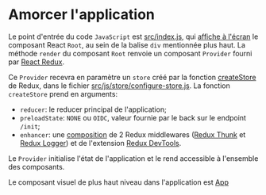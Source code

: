 # Amorcer l'application

Le point d'entrée du code `JavaScript` est [src/index.js](https://github.com/InseeFr/Pogues/blob/master/src/index.js), qui [affiche à l'écran](https://facebook.github.io/react/blog/2015/10/01/react-render-and-top-level-api.html) le composant React `Root`, au sein de la balise `div` mentionnée plus haut. La méthode `render` du composant `Root` renvoie un composant `Provider` fourni par [React Redux](https://github.com/reactjs/react-redux).

Ce `Provider` recevra en paramètre un `store` créé par la fonction [createStore](https://github.com/reactjs/redux/blob/master/docs/api/createStore.md) de Redux, dans le fichier [src/js/store/configure-store.js](https://github.com/InseeFr/Pogues/blob/main/src/store/configure-store.js). La fonction `createStore` prend en arguments:

- `reducer`: le reducer principal de l'application;
- `preloadState`: `NONE` ou `OIDC`, valeur fournie par le back sur le endpoint `/init`;
- `enhancer`: une [composition](https://github.com/reactjs/redux/blob/master/docs/api/compose.md) de 2 Redux middlewares ([Redux Thunk](https://github.com/gaearon/redux-thunk) et [Redux Logger](https://github.com/evgenyrodionov/redux-logger)) et de l'extension [Redux DevTools](https://github.com/zalmoxisus/redux-devtools-extension).

Le `Provider` initialise l'état de l'application et le rend accessible à l'ensemble des composants.

Le composant visuel de plus haut niveau dans l'application est [App](https://github.com/InseeFr/Pogues/blob/main/src/layout/app/components/app.jsx)
